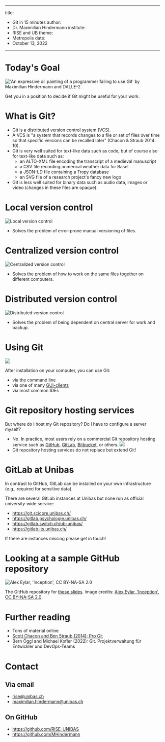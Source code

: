 

---
title: 
- Git in 15 minutes
author:
- Dr. Maximilian Hindermann
institute: 
- RISE and UB
theme: 
- Metropolis
date: 
- October 13, 2022

---

# Today's Goal

![](images/git.png "'An expressive oil painting of a programmer failing to use Git' by Maximilian Hindermann and DALLE-2")

Get you in a position to decide if Git might be useful for your work.

# What is Git?

- Git is a distributed version control system (VCS).
- A VCS is "a system that records changes to a file or set of files over time so that specific versions can be recalled later" (Chacon & Straub 2014: 10).
- Git is very well suited for text-like data such as code, but of course also for text-like data such as:
    - an ALTO-XML file encoding the transcript of a medieval manuscript
    - a CSV file recording numerical weather data for Basel
    - a JSON-LD file containing a Tropy database
    - an SVG file of a research project's fancy new logo
- Git is less well suited for binary data such as audio data, images or video (changes in these files are opaque).

# Local version control

![](images/local.png "Local version control")

- Solves the problem of error-prone manual versioning of files.

# Centralized version control

![](images/centralized.png "Centralized version control")

- Solves the problem of how to work on the same files together on different computers.

# Distributed version control

![](images/distributed.png "Distributed version control")

- Solves the problem of being dependent on central server for work and backup.

# Using Git

![](images/use.png)

After installation on your computer, you can use Git:

- via the command line
- via one of many [GUI-clients](https://git-scm.com/downloads/guis)
- via most common IDEs

# Git repository hosting services

But where do I host my Git repository? Do I have to configure a server myself? 

- No. In practice, most users rely on a commercial Git repository hosting service such as [GitHub](https://github.com/), [GitLab](https://gitlab.com/), [Bitbucket](https://bitbucket.org/), or others.
![](images/logos.png)
- Git repository hosting services do not replace but extend Git!

# GitLab at Unibas

In contrast to GitHub, GitLab can be installed on your own infrastructure (e.g., required for sensitive data).

There are several GitLab instances at Unibas but none run as official university-wide service:

- https://git.scicore.unibas.ch/
- https://gitlab.psychologie.unibas.ch/
- https://gitlab.switch.ch/ub-unibas/
- https://gitlab.its.unibas.ch/

If there are instances missing please get in touch!

# Looking at a sample GitHub repository

![](images/inception.png "Alex Eylar, 'Inception', CC BY-NA-SA 2.0")

The GitHub repository for [these slides](https://github.com/MHindermann/slides/tree/main/2022-10-13%20RDMN%20Coffee%20Lecture%20on%20Git). Image credits: [Alex Eylar, 'Inception', CC BY-NA-SA 2.0](https://www.flickr.com/photos/hoyvinmayvin/4829301976).

# Further reading

- Tons of material online
- [Scott Chacon and Ben Straub (2014): Pro Git](https://git-scm.com/book/en/v2)
- Bern Öggl and Michael Kofler (2022): Git. Projektverwaltung für Entwickler und DevOps-Teams

# Contact

## Via email
- rise@unibas.ch
- maximilian.hindermann@unibas.ch

## On GitHub
- https://github.com/RISE-UNIBAS 
- https://github.com/MHindermann 